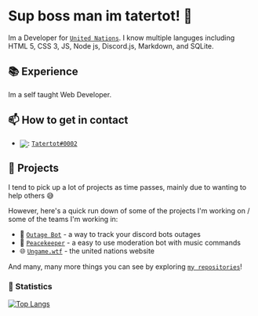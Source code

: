 # Sup boss man im tatertot! 👋  

Im a Developer for [`United Nations`]. I know multiple languges including HTML 5, CSS 3, JS, Node js, Discord.js, Markdown, and SQLite.

## 📚 Experience

Im a self taught Web Developer. 


## 📫 How to get in contact

- <img src="https://raw.githubusercontent.com/vladfrangu/vladfrangu/master/assets/logo-discord.png" align="center">: [`Tatertot#0002`](https://discord.com/users/454323110569574422)


## 🔭 Projects

I tend to pick up a lot of projects as time passes, mainly due to wanting to help others :sweat_smile:

However, here's a quick run down of some of the projects I'm working on / some of the teams I'm working in:

- 🤖 [`Outage Bot`] - a way to track your discord bots outages
- 🤖 [`Peacekeeper`] - a easy to use moderation bot with music commands
- 🌐 [`Ungame.wtf`] - the united nations website


And many, many more things you can see by exploring [`my repositories`]!

### 👀 Statistics
[![Top Langs](https://github-readme-stats.vercel.app/api/top-langs/?username=Tatertot0002&layout=compact)](https://github.com/Tatertot0002/github-readme-stats)



[`my repositories`]:     https://github.com/Tatertot0002?tab=repositories
[`Outage Bot`]:  https://github.com/Tatertot0002/Outage-Bot
[`Peacekeeper`]:      https://tatertot.cc/peacekeeper.html
[`Ungame.wtf`]:      https://ungame.wtf/
[`United Nations`]:      https://ungame.wtf/
